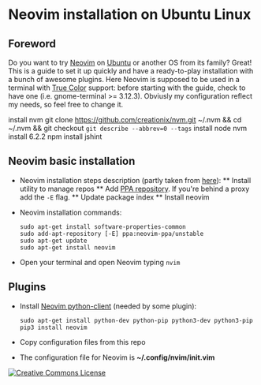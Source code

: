 # Neovim installation on Ubuntu Linux
## Foreword
Do you want to try [Neovim](https://neovim.io/) on [Ubuntu](http://www.ubuntu.com/desktop) or another OS from its family? Great!
This is a guide to set it up quickly and have a ready-to-play installation with a bunch of awesome plugins.
Here Neovim is supposed to be used in a terminal with [True Color](https://gist.github.com/XVilka/8346728) support: before starting with the guide, check to have one (i.e. gnome-terminal >= 3.12.3).
Obviusly my configuration reflect my needs, so feel free to change it.

install nvm
git clone https://github.com/creationix/nvm.git ~/.nvm && cd ~/.nvm && git checkout `git describe --abbrev=0 --tags`
install node
nvm install 6.2.2
npm install jshint

## Neovim basic installation
* Neovim installation steps description (partly taken from [here](https://github.com/neovim/neovim/wiki/Installing-Neovim)):
** Install utility to manage repos
** Add [PPA repository](https://launchpad.net/~neovim-ppa/+archive/ubuntu/unstable). If you're behind a proxy add the `-E` flag.
** Update package index
** Install neovim

* Neovim installation commands:
    ```
    sudo apt-get install software-properties-common
    sudo add-apt-repository [-E] ppa:neovim-ppa/unstable
    sudo apt-get update
    sudo apt-get install neovim
    ```
* Open your terminal and open Neovim typing `nvim`


## Plugins
* Install [Neovim python-client](https://github.com/neovim/python-client) (needed by some plugin):
    ```
    sudo apt-get install python-dev python-pip python3-dev python3-pip
    pip3 install neovim
    ```

* Copy configuration files from this repo
* The configuration file for Neovim is **~/.config/nvim/init.vim**

[![Creative Commons License](https://i.creativecommons.org/l/by-sa/4.0/80x15.png)](http://creativecommons.org/licenses/by-sa/4.0/)

